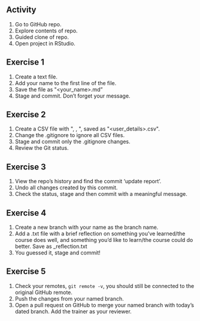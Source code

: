 ## Activity

1. Go to GitHub repo.
2. Explore contents of repo.
3. Guided clone of repo.
4. Open project in RStudio.


## Exercise 1

1. Create a text file.
2. Add your name to the first line of the file.
3. Save the file as "<your_name>.md”
4. Stage and commit. Don’t forget your message.


## Exercise 2

1. Create a CSV file with "<name>, <age>, <location>", saved as "<user_details>.csv".
2. Change the .gitignore to ignore all CSV files.
3. Stage and commit only the .gitignore changes.
4. Review the Git status.


## Exercise 3

1. View the repo’s history and find the commit ‘update report’.
2. Undo all changes created by this commit.
3. Check the status, stage and then commit with a meaningful message.


## Exercise 4

1. Create a new branch with your name as the branch name.
2. Add a .txt file with a brief reflection on something you’ve learned/the course does well, and something you’d like to learn/the course could do better. Save as <name>_reflection.txt
3. You guessed it, stage and commit!


## Exercise 5

1. Check your remotes, `git remote -v`, you should still be connected to the
original GitHub remote.
2. Push the changes from your named branch.
3. Open a pull request on GitHub to merge your named branch with today’s dated branch. Add the trainer as your reviewer.
